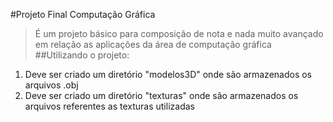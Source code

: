 #Projeto Final Computação Gráfica

>É um projeto básico para composição de nota e nada muito avançado em relação as aplicações da área de computação gráfica
##Utilizando o projeto:
1. Deve ser criado um diretório "modelos3D" onde são armazenados os arquivos .obj
2. Deve ser criado um diretório "texturas" onde são armazenados os arquivos referentes as texturas utilizadas